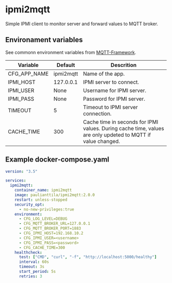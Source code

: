 # ipmi2mqtt

Simple IPMI client to monitor server and forward values to MQTT broker.

## Environament variables

See commonn environment variables from [MQTT-Framework](https://github.com/paulianttila/MQTT-Framework).

| **Variable**               | **Default** | **Descrition**                                                                                                |
|----------------------------|-------------|---------------------------------------------------------------------------------------------------------------|
| CFG_APP_NAME               | ipmi2mqtt   | Name of the app.                                                                                              |
| IPMI_HOST                  | 127.0.0.1   | IPMI server to connect.                                                                                       |
| IPMI_USER                  | None        | Username for IPMI server.                                                                                     |
| IPMI_PASS                  | None        | Password for IPMI server.                                                                                     |
| TIMEOUT                    | 5           | Timeout to IPMI server connection.                                                                            |
| CACHE_TIME                 | 300         | Cache time in seconds for IPMI values. During cache time, values are only updeted to MQTT if value changed.   |

## Example docker-compose.yaml

```yaml
version: "3.5"

services:
  ipmi2mqtt:
    container_name: ipmi2mqtt
    image: paulianttila/ipmi2mqtt:2.0.0
    restart: unless-stopped
    security_opt:
      - no-new-privileges:true
    environment:
      - CFG_LOG_LEVEL=DEBUG
      - CFG_MQTT_BROKER_URL=127.0.0.1
      - CFG_MQTT_BROKER_PORT=1883
      - CFG_IPMI_HOST=192.168.10.2
      - CFG_IPMI_USER=<username>
      - CFG_IPMI_PASS=<password>
      - CFG_CACHE_TIME=300
    healthcheck:
      test: ["CMD", "curl", "-f", "http://localhost:5000/healthy"]
      interval: 60s
      timeout: 3s
      start_period: 5s
      retries: 3
 ```